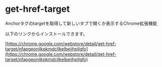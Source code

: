 # get-href-target

Anchorタグのtargetを取得して新しいタブで開くか表示するChrome拡張機能

以下のリンクからインストールできます。

[https://chrome.google.com/webstore/detail/get-href-target/nfapgeonjlkpkmdcllkelbeijhpllgfo](https://chrome.google.com/webstore/detail/get-href-target/nfapgeonjlkpkmdcllkelbeijhpllgfo)
